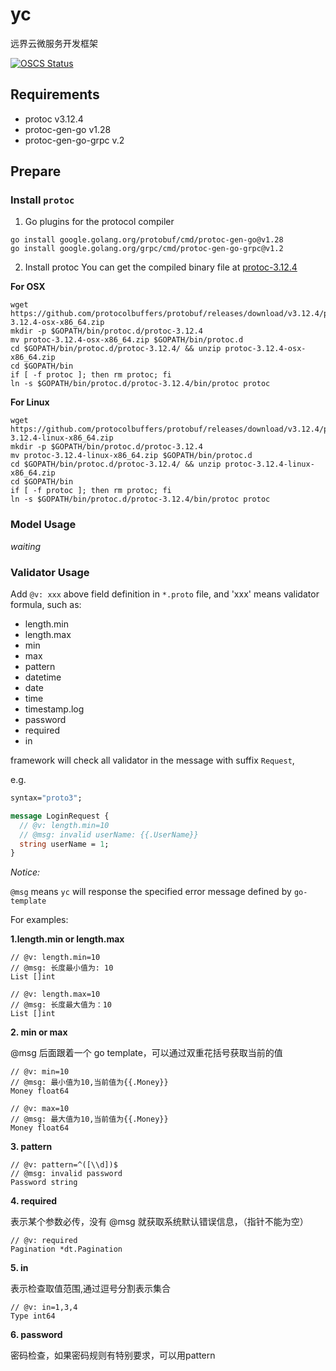# yc
远界云微服务开发框架

[![OSCS Status](https://www.oscs1024.com/platform/badge/dromara/fast-request.svg?size=small)](https://www.oscs1024.com/cd/1529523511885099008?sign=9b3021fa)

## Requirements

* protoc v3.12.4
* protoc-gen-go v1.28
* protoc-gen-go-grpc v.2

## Prepare

### Install `protoc`

1. Go plugins for the protocol compiler
```shell
go install google.golang.org/protobuf/cmd/protoc-gen-go@v1.28
go install google.golang.org/grpc/cmd/protoc-gen-go-grpc@v1.2
```

2. Install protoc
You can get the compiled binary file at [protoc-3.12.4](https://github.com/protocolbuffers/protobuf/releases)
   
**For OSX**

```shell
wget https://github.com/protocolbuffers/protobuf/releases/download/v3.12.4/protoc-3.12.4-osx-x86_64.zip
mkdir -p $GOPATH/bin/protoc.d/protoc-3.12.4
mv protoc-3.12.4-osx-x86_64.zip $GOPATH/bin/protoc.d
cd $GOPATH/bin/protoc.d/protoc-3.12.4/ && unzip protoc-3.12.4-osx-x86_64.zip 
cd $GOPATH/bin
if [ -f protoc ]; then rm protoc; fi 
ln -s $GOPATH/bin/protoc.d/protoc-3.12.4/bin/protoc protoc
```

**For Linux**
```shell
wget https://github.com/protocolbuffers/protobuf/releases/download/v3.12.4/protoc-3.12.4-linux-x86_64.zip
mkdir -p $GOPATH/bin/protoc.d/protoc-3.12.4
mv protoc-3.12.4-linux-x86_64.zip $GOPATH/bin/protoc.d
cd $GOPATH/bin/protoc.d/protoc-3.12.4/ && unzip protoc-3.12.4-linux-x86_64.zip 
cd $GOPATH/bin
if [ -f protoc ]; then rm protoc; fi 
ln -s $GOPATH/bin/protoc.d/protoc-3.12.4/bin/protoc protoc
```

### Model Usage

*waiting*

### Validator Usage

Add `@v: xxx` above field definition in `*.proto` file, and 'xxx' means validator formula, such as:

* length.min
* length.max
* min
* max
* pattern
* datetime
* date 
* time
* timestamp.log
* password
* required
* in

framework will check all validator in the message with suffix `Request`,

e.g. 
```protobuf
syntax="proto3";

message LoginRequest {
  // @v: length.min=10
  // @msg: invalid userName: {{.UserName}}
  string userName = 1;
}
```

*Notice:* 

`@msg` means `yc` will response the specified error message defined by `go-template`

For examples: 

**1.length.min or length.max**

```text
// @v: length.min=10
// @msg: 长度最小值为: 10
List []int

// @v: length.max=10
// @msg: 长度最大值为：10
List []int
```

**2. min or max**

@msg 后面跟着一个 go template，可以通过双重花括号获取当前的值

```text
// @v: min=10
// @msg: 最小值为10,当前值为{{.Money}}
Money float64

// @v: max=10
// @msg: 最大值为10,当前值为{{.Money}}
Money float64
```

**3. pattern**

```text
// @v: pattern=^([\\d])$
// @msg: invalid password
Password string
```

**4. required**

表示某个参数必传，没有 @msg 就获取系统默认错误信息，（指针不能为空）

```text
// @v: required
Pagination *dt.Pagination
```

**5. in**

表示检查取值范围,通过逗号分割表示集合 

```text
// @v: in=1,3,4
Type int64
```

**6. password**

密码检查，如果密码规则有特别要求，可以用pattern

